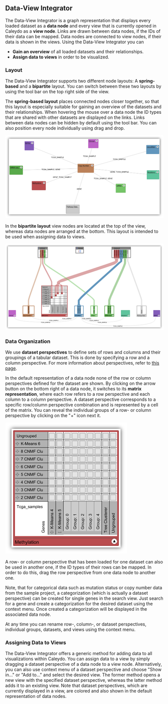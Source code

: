 ## Data-View Integrator
The Data-View Integrator is a graph representation that displays every loaded dataset as a **data node** and every view that is currently opened in Caleydo as a **view node**. Links are drawn between data nodes, if the IDs of their data can be mapped. Data nodes are connected to view nodes, if their data is shown in the views. Using the Data-View Integrator you can

 * **Gain an overview** of all loaded datasets and their relationships.
 * **Assign data to views** in order to be visualized.

### Layout
The Data-View Integrator supports two different node layouts: A **spring-based** and a **bipartite** layout. You can switch between these two layouts by using the tool bar on the top right side of the view.

The **spring-based layout** places connected nodes closer together, so that this layout is especially suitable for gaining an overview of the datasets and their relationships. When hovering the mouse over a data node the ID types that are shared with other datasets are displayed on the links. Links between data nodes can be hidden by default using the tool bar. You can also position every node individually using drag and drop.

![](i/dvi_spring-based_layout.png "Spring-based layout")

In the **bipartite layout** view nodes are located at the top of the view, whereas data nodes are arranged at the bottom. This layout is intended to be used when assigning data to views.

![](i/dvi_bipartite_layout.png "Bipartite layout")

### Data Organization
We use **dataset perspectives** to define sets of rows and columns and their groupings of a tabular dataset. This is done by specifying a row and a column perspective. For more information about perspectives, refer to [this page](loading.md).

In the default representation of a data node none of the row or column perspectives defined for the dataset are shown. By clicking on the arrow button on the bottom right of a data node, it switches to its **matrix representation**, where each row refers to a row perspective and each column to a column perspective. A dataset perspective corresponds to a specific row/column perspective combination and is represented by a cell of the matrix. You can reveal the individual groups of a row- or column perspective by clicking on the "+" icon next it. 

![](i/dvi_datanode_matrix.png "Import data dialog")

A row- or column perspective that has been loaded for one dataset can also be used in another one, if the ID types of their rows can be mapped. In order to do this, drag the row perspective from one data node to another one.

Note, that for categorical data such as mutation status or copy number data from the sample project, a categorization (which is actually a dataset perspective) can be created for single genes in the search view. Just search for a gene and create a categorization for the desired dataset using the context menu. Once created a categorization will be displayed in the associated data node.

At any time you can rename row-, column-, or dataset perspectives, individual groups, datasets, and views using the context menu.

### Assigning Data to Views
The Data-View Integrator offers a generic method for adding data to all visualizations within Caleydo. You can assign data to a view by simply dragging a dataset perspective of a data node to a view node. Alternatively, you can also use context menu of a dataset perspective and choose "Show in..." or "Add to..." and select the desired view. The former method opens a new view with the specified dataset perspective, whereas the latter method adds it to an existing view. Note that dataset perspectives, which are currently displayed in a view, are colored and also shown in the default representation of data nodes. 